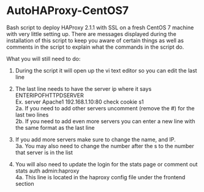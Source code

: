 # AutoHAProxy-CentOS7
Bash script to deploy HAProxy 2.1.1 with SSL on a fresh CentOS 7 machine with very little setting up. There are messages displayed during the installation of this script to keep you aware of certain things as well as comments in the script to explain what the commands in the script do.

What you will still need to do:

1. During the script it will open up the vi text editor so you can edit the last line  

2. The last line needs to have the server ip where it says ENTERIPOFHTTPDSERVER  
Ex. server Apache1 192.168.1.10:80 check cookie s1  
2a. If you need to add other servers uncomment (remove the #) for the last two lines  
2b. If you need to add even more servers you can enter a new line with the same format as the last line  

3. If you add more servers make sure to change the name, and IP.  
3a. You may also need to change the number after the s to the number that server is in the list

4. You will also need to update the login for the stats page or comment out  
stats auth admin:haproxy  
4a. This line is located in the haproxy config file under the frontend section 
